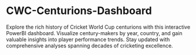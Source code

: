 # CWC-Centurions-Dashboard
Explore the rich history of Cricket World Cup centurions with this interactive PowerBI dashboard. Visualize century-makers by year, country, and gain valuable insights into player performance trends. Stay updated with comprehensive analyses spanning decades of cricketing excellence.

